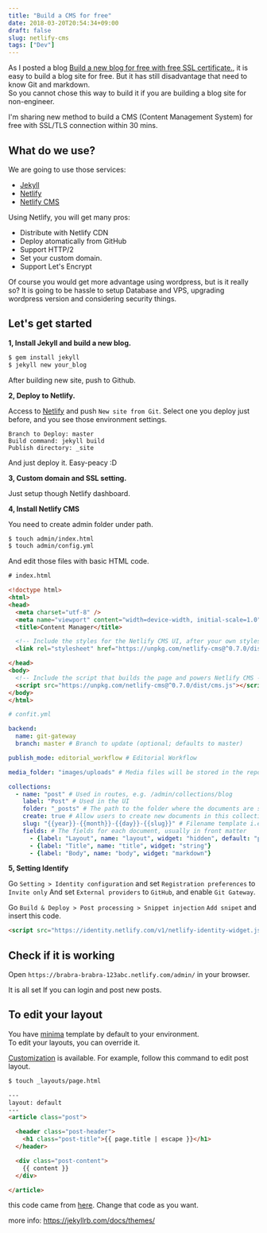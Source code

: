 ```yaml
---
title: "Build a CMS for free"
date: 2018-03-20T20:54:34+09:00
draft: false
slug: netlify-cms
tags: ["Dev"]
---
```


As I posted a blog [Build a new blog for free with free SSL certificate.](https://yoshicode.com/en/free-blog/), 
it is easy to build a blog site for free. But it has still disadvantage that need to know Git and markdown.  
So you cannot chose this way to build it if you are building a blog site for non-engineer.

I'm sharing new method to build a CMS (Content Management System) for free with SSL/TLS connection within 30 mins.


## What do we use?

We are going to use those services:
- [Jekyll](https://jekyllrb.com/)  
- [Netlify](https://www.netlify.com/)  
- [Netlify CMS](https://www.netlifycms.org/)


Using Netlify, you will get many pros:
 - Distribute with Netlify CDN
 - Deploy atomatically from GitHub
 - Support HTTP/2
 - Set your custom domain.
 - Support Let's Encrypt


Of course you would get more advantage using wordpress, but is it really so?
It is going to be hassle to setup Database and VPS, upgrading wordpress version and considering security things. 

## Let's get started

**1, Install Jekyll and build a new blog.**
```bash
$ gem install jekyll
$ jekyll new your_blog
```
After building new site, push to Github.


**2, Deploy to Netlify.**

Access to [Netlify](https://app.netlify.com/) and push `New site from Git`.
Select one you deploy just before, and you see those environment settings.

```$xslt
Branch to Deploy: master
Build command: jekyll build
Publish directory: _site
```

And just deploy it. Easy-peacy :D

**3, Custom domain and SSL setting.**

Just setup though Netlify dashboard.

**4, Install Netlify CMS**

You need to create admin folder under path.

```bash
$ touch admin/index.html
$ touch admin/config.yml
```


And edit those files with basic HTML code.
```html
# index.html

<!doctype html>
<html>
<head>
  <meta charset="utf-8" />
  <meta name="viewport" content="width=device-width, initial-scale=1.0" />
  <title>Content Manager</title>

  <!-- Include the styles for the Netlify CMS UI, after your own styles -->
  <link rel="stylesheet" href="https://unpkg.com/netlify-cms@^0.7.0/dist/cms.css" />

</head>
<body>
  <!-- Include the script that builds the page and powers Netlify CMS -->
  <script src="https://unpkg.com/netlify-cms@^0.7.0/dist/cms.js"></script>
</body>
</html>
```

```yaml
# confit.yml

backend:
  name: git-gateway
  branch: master # Branch to update (optional; defaults to master)

publish_mode: editorial_workflow # Editorial Workflow

media_folder: "images/uploads" # Media files will be stored in the repo under images/uploads

collections:
  - name: "post" # Used in routes, e.g. /admin/collections/blog
    label: "Post" # Used in the UI
    folder: "_posts" # The path to the folder where the documents are stored
    create: true # Allow users to create new documents in this collection
    slug: "{{year}}-{{month}}-{{day}}-{{slug}}" # Filename template i.e. YYYY-MM-DD-title.md
    fields: # The fields for each document, usually in front matter
      - {label: "Layout", name: "layout", widget: "hidden", default: "post"}
      - {label: "Title", name: "title", widget: "string"}
      - {label: "Body", name: "body", widget: "markdown"}
```

**5, Setting Identify**

Go `Setting > Identity configuration` and set `Registration preferences` to `Invite only`
And set `External providers` to `GitHub`, and enable `Git Gateway`.

Go `Build & Deploy > Post processing > Snippet injection`
`Add snipet` and insert this code.
```html
<script src="https://identity.netlify.com/v1/netlify-identity-widget.js"></script>
```

## Check if it is working

Open `https://brabra-brabra-123abc.netlify.com/admin/` in your browser.
 
It is all set If you can login and post new posts. 


## To edit your layout

You have [minima](https://github.com/jekyll/minima) template by default to your environment.  
To edit your layouts, you can override it.

[Customization](https://github.com/jekyll/minima#customization) is available.
For example, follow this command to edit post layout.
```bash
$ touch _layouts/page.html
```

```html
---
layout: default
---
<article class="post">

  <header class="post-header">
    <h1 class="post-title">{{ page.title | escape }}</h1>
  </header>

  <div class="post-content">
    {{ content }}
  </div>

</article>
```
this code came from [here](https://github.com/jekyll/minima/blob/master/_layouts/page.html).
Change that code as you want.

more info: https://jekyllrb.com/docs/themes/